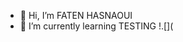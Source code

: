 - 👋 Hi, I’m FATEN HASNAOUI 
- 🌱 I’m currently learning TESTING 
!.[](


<!---
FATEN-WEB/FATEN-WEB is a ✨ special ✨ repository because its `README.md` (this file) appears on your GitHub profile.
You can click the Preview link to take a look at your changes.
--->
